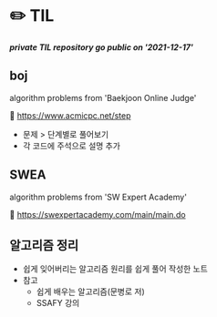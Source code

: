 # :pencil2: TIL

***private TIL repository go public on '2021-12-17'***

## boj

algorithm problems from 'Baekjoon Online Judge'

:link: https://www.acmicpc.net/step

- 문제 > 단계별로 풀어보기 
- 각 코드에 주석으로 설명 추가 

## SWEA

algorithm problems from 'SW Expert Academy'

:link: https://swexpertacademy.com/main/main.do

## 알고리즘 정리

- 쉽게 잊어버리는 알고리즘 원리를 쉽게 풀어 작성한 노트 
- 참고
  - 쉽게 배우는 알고리즘(문병로 저)
  - SSAFY 강의